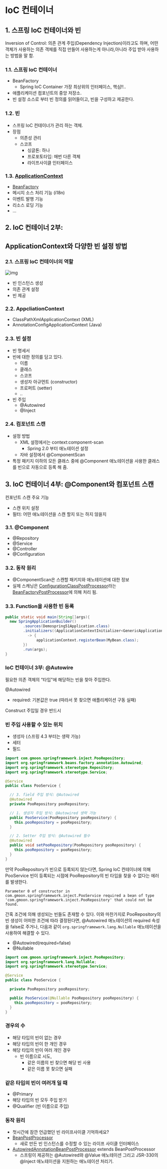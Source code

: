 # IoC 컨테이너

## 1. 스프링 IoC 컨테이너와 빈

Inversion of Control: 의존 관계 주입(Dependency Injection)이라고도 하며, 어떤 객체가 사용하는 의존 객체를
직접 만들어 사용하는게 아니라,아니라 주입 받아 사용하는 방법을 말 함.

### 1.1. 스프링 IoC 컨테이너

- BeanFactory
    - Spring IoC Container 가장 최상위의 인터페이스, 핵심!!..
- 애플리케이션 컴포넌트의 중앙 저장소.
- 빈 설정 소스로 부터 빈 정의를 읽어들이고, 빈을 구성하고 제공한다.

### 1.2. 빈

- 스프링 IoC 컨테이너가 관리 하는 객체.
- 장점
    - 의존성 관리
    - 스코프
        - 싱글톤: 하나
        - 프로포토타입: 매번 다른 객체
        - 라이프사이클 인터페이스

### 1.3. [ApplicationContext](https://docs.spring.io/spring-framework/docs/5.0.8.RELEASE/javadoc-api/org/springframework/context/ApplicationContext.html)

- [BeanFactory](https://docs.spring.io/spring-framework/docs/5.0.8.RELEASE/javadoc-api/org/springframework/beans/factory/BeanFactory.html)
- 메시지 소스 처리 기능 (i18n)
- 이벤트 발행 기능
- 리소스 로딩 기능
- ...

## 2. IoC 컨테이너 2부:

## ApplicationContext와 다양한 빈 설정 방법

### 2.1. 스프링 IoC 컨테이너의 역할

![img](./img/spring-ioc-container.png)

- 빈 인스턴스 생성
- 의존 관계 설정
- 빈 제공

### 2.2. AppcliationContext

- ClassPathXmlApplicationContext (XML)
- AnnotationConfigApplicationContext (Java)

### 2.3. 빈 설정

- 빈 명세서
- 빈에 대한 정의를 담고 있다.
    - 이름
    - 클래스
    - 스코프
    - 생성자 아규먼트 (constructor)
    - 프로퍼트 (setter)
    - ..
- 빈 주입
    - @Autowired
    - @Inject

### 2.4. 컴포넌트 스캔

- 설정 방법
    - XML 설정에서는 context:component-scan
        - Spring 2.0 부터 애노테이션 설정
    - 자바 설정에서 @ComponentScan
- 특정 패키지 이하의 모든 클래스 중에 @Component 애노테이션을 사용한 클래스를 빈으로 자동으로 등록 해 줌.

## 3. IoC 컨테이너 4부: @Component와 컴포넌트 스캔

컨포넌트 스캔 주요 기능

- 스캔 위치 설정
- 필터: 어떤 애노테이션을 스캔 할지 또는 하지 않을지

### 3.1. @Component

- @Repository
- @Service
- @Controller
- @Configuration

### 3.2. 동작 원리

- @ComponentScan은 스캔할 패키지와 애노테이션에 대한 정보
- 실제
  스캐닝은 [ConfigurationClassPostProcessor](https://docs.spring.io/spring-framework/docs/current/javadoc-api/org/springframework/context/annotation/ConfigurationClassPostProcessor.html)라는 [BeanFactoryPostProcessor](https://docs.spring.io/spring-framework/docs/current/javadoc-api/org/springframework/beans/factory/config/BeanFactoryPostProcessor.html)에
  의해 처리 됨.

### 3.3. Function을 사용한 빈 등록

```java
public static void main(String[]args){
  new SpringApplicationBuilder()
        .sources(Demospring51Application.class)
        .initializers((ApplicationContextInitializer<GenericApplicationContext>) applicationContext
          -> {
              applicationContext.registerBean(MyBean.class);
        })
        .run(args);
}
```

### IoC 컨테이너 3부: @Autowire

필요한 의존 객체의 “타입"에 해당하는 빈을 찾아 주입한다.

@Autowired 
- required: 기본값은 true (따라서 못 찾으면 애플리케이션 구동 실패)

Construct 주입일 경우 반드시 


### 빈 주입 사용할 수 있는 위치

- 생성자 (스프링 4.3 부터는 생략 가능)
- 세터
- 필드

```java
import com.gmoon.springframework.inject.PooRepository;
import org.springframework.beans.factory.annotation.Autowired;
import org.springframework.stereotype.Repository;
import org.springframework.stereotype.Service;

@Service
public class PooService {

  // 3. field 주입 방식: @Autowired
  @Autowired
  private PooRepository pooRepository;

  // 1. 생성자 주입 방식: @Autowired 생략 가능
  public PooService(PooRepository pooRepository) {
    this.pooRepository = pooRepository;
  }

  // 2. Setter 주입 방식: @Autowired 필수
  @Autowired
  public void setPooRepository(PooRepository pooRepository) {
    this.pooRepository = pooRepository;
  }
}
```

만약 PooRepository가 빈으로 등록되지 않는다면, Spring IoC 컨테이너에 의해 PooService 빈이 등록되는 시점에 PooRepository의 빈 타입을 찾을 수 없다는 에러를 발생한다.

```text
Parameter 0 of constructor in com.gmoon.springframework.inject.PooService required a bean of type 'com.gmoon.springframework.inject.PooRepository' that could not be found.
```

간혹 조건에 의해 생성되는 빈들도 존재할 수 있다. 이와 마찬가지로 PooRepository의 빈 생성이 어떠한 조건에 따라 결정된다면, @Autowired 애노테이션의 required 속성을 false로 주거나, 다음과 같이 `org.springframework.lang.Nullable` 애노테이션을 사용하여 해결할 수 있다.

- @Autowired(required=false)
- @Nullable

```java
import com.gmoon.springframework.inject.PooRepository;
import org.springframework.lang.Nullable;
import org.springframework.stereotype.Service;

@Service
public class PooService {

  private PooRepository pooRepository;

  public PooService(@Nullable PooRepository pooRepository) {
    this.pooRepository = pooRepository;
  }
}
```

### 경우의 수

- 해당 타입의 빈이 없는 경우
- 해당 타입의 빈이 한 개인 경우
- 해당 타입의 빈이 여러 개인 경우
  - 빈 이름으로 시도,
    - 같은 이름의 빈 찾으면 해당 빈 사용
    - 같은 이름 못 찾으면 실패

### 같은 타입의 빈이 여러개 일 때

- @Primary
- 해당 타입의 빈 모두 주입 받기
- @Qualifier (빈 이름으로 주입)



### 동작 원리

- 첫시간에 잠깐 언급했던 빈 라이프사이클 기억하세요?
- [BeanPostProcessor](https://docs.spring.io/spring-framework/docs/current/javadoc-api/org/springframework/beans/factory/config/BeanPostProcessor.html) 
  - 새로 만든 빈 인스턴스를 수정할 수 있는 라이프 사이클 인터페이스
- [AutowiredAnnotationBeanPostProcessor](https://docs.spring.io/spring-framework/docs/current/javadoc-api/org/springframework/beans/factory/annotation/AutowiredAnnotationBeanPostProcessor.html) extends BeanPostProcessor 
  - 스프링이 제공하는 @Autowired와 @Value 애노테이션 그리고 JSR-330의 @Inject 애노테이션을 지원하는 애노테이션 처리기.